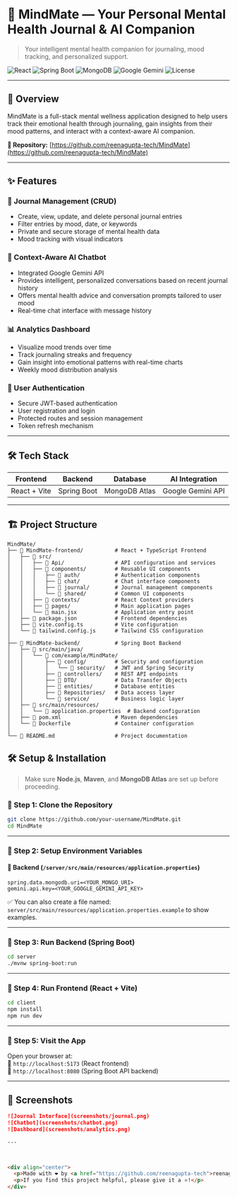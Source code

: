 # 🧠 MindMate — Your Personal Mental Health Journal & AI Companion

> Your intelligent mental health companion for journaling, mood tracking, and personalized support.

![React](https://img.shields.io/badge/frontend-react-blue?logo=react)
![Spring Boot](https://img.shields.io/badge/backend-springboot-green?logo=spring)
![MongoDB](https://img.shields.io/badge/database-mongodb-brightgreen?logo=mongodb)
![Google Gemini](https://img.shields.io/badge/AI-Google%20Gemini-red?logo=google)
![License](https://img.shields.io/badge/license-MIT-lightgrey)

---

## 📌 Overview

MindMate is a full-stack mental wellness application designed to help users track their emotional health through journaling, gain insights from their mood patterns, and interact with a context-aware AI companion.



**📖 Repository:** [https://github.com/reenagupta-tech/MindMate](https://github.com/reenagupta-tech/MindMate)

---

## ✨ Features

### 📝 Journal Management (CRUD)
- Create, view, update, and delete personal journal entries
- Filter entries by mood, date, or keywords
- Private and secure storage of mental health data
- Mood tracking with visual indicators

### 🤖 Context-Aware AI Chatbot
- Integrated Google Gemini API
- Provides intelligent, personalized conversations based on recent journal history
- Offers mental health advice and conversation prompts tailored to user mood
- Real-time chat interface with message history

### 📊 Analytics Dashboard
- Visualize mood trends over time
- Track journaling streaks and frequency
- Gain insight into emotional patterns with real-time charts
- Weekly mood distribution analysis

### 🔐 User Authentication
- Secure JWT-based authentication
- User registration and login
- Protected routes and session management
- Token refresh mechanism

---

## 🛠️ Tech Stack

| Frontend     | Backend        | Database      | AI Integration     |
|--------------|----------------|----------------|---------------------|
| React + Vite | Spring Boot    | MongoDB Atlas | Google Gemini API   |

---



## 🏗️ Project Structure

```
MindMate/
├── 📁 MindMate-frontend/          # React + TypeScript Frontend
│   ├── 📁 src/
│   │   ├── 📁 Api/                # API configuration and services
│   │   ├── 📁 components/         # Reusable UI components
│   │   │   ├── 📁 auth/           # Authentication components
│   │   │   ├── 📁 chat/           # Chat interface components
│   │   │   ├── 📁 journal/        # Journal management components
│   │   │   └── 📁 shared/         # Common UI components
│   │   ├── 📁 contexts/           # React Context providers
│   │   ├── 📁 pages/              # Main application pages
│   │   └── 📄 main.jsx            # Application entry point
│   ├── 📄 package.json            # Frontend dependencies
│   ├── 📄 vite.config.ts          # Vite configuration
│   └── 📄 tailwind.config.js      # Tailwind CSS configuration
│
├── 📁 MindMate-backend/           # Spring Boot Backend
│   ├── 📁 src/main/java/
│   │   └── 📁 com/example/MindMate/
│   │       ├── 📁 config/         # Security and configuration
│   │       │   └── 📁 security/   # JWT and Spring Security
│   │       ├── 📁 controllers/    # REST API endpoints
│   │       ├── 📁 DTO/            # Data Transfer Objects
│   │       ├── 📁 entities/       # Database entities
│   │       ├── 📁 Repositories/   # Data access layer
│   │       └── 📁 service/        # Business logic layer
│   ├── 📁 src/main/resources/
│   │   └── 📄 application.properties  # Backend configuration
│   ├── 📄 pom.xml                 # Maven dependencies
│   └── 📄 Dockerfile              # Container configuration
│
└── 📄 README.md                   # Project documentation
```


## 🛠️ Setup & Installation

> Make sure **Node.js**, **Maven**, and **MongoDB Atlas** are set up before proceeding.

### 🔹 Step 1: Clone the Repository
```bash
git clone https://github.com/your-username/MindMate.git
cd MindMate
```

---

### 🔹 Step 2: Setup Environment Variables

#### 🧾 Backend (`/server/src/main/resources/application.properties`)
```properties
spring.data.mongodb.uri=<YOUR_MONGO_URI>
gemini.api.key=<YOUR_GOOGLE_GEMINI_API_KEY>
```

✅ You can also create a file named:  
`server/src/main/resources/application.properties.example` to show examples.

---

### 🔹 Step 3: Run Backend (Spring Boot)
```bash
cd server
./mvnw spring-boot:run
```

---

### 🔹 Step 4: Run Frontend (React + Vite)
```bash
cd client
npm install
npm run dev
```

---

### 🔹 Step 5: Visit the App
Open your browser at:  
📍 `http://localhost:5173` (React frontend)  
📍 `http://localhost:8080` (Spring Boot API backend)

---


## 📱 Screenshots

```markdown
![Journal Interface](screenshots/journal.png)
![Chatbot](screenshots/chatbot.png)
![Dashboard](screenshots/analytics.png)

---



<div align="center">
  <p>Made with ❤️ by <a href="https://github.com/reenagupta-tech">reenagupta-tech</a></p>
  <p>If you find this project helpful, please give it a ⭐️!</p>
</div>





